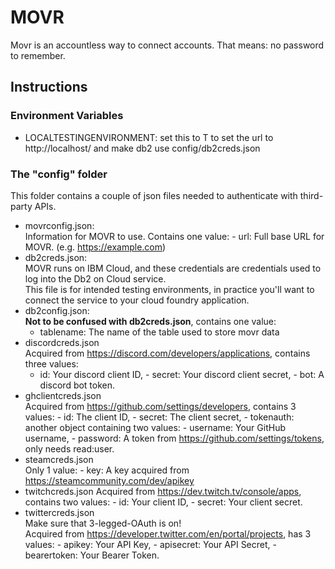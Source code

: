 # MOVR

Movr is an accountless way to connect accounts. That means: no password to remember.

## Instructions

### Environment Variables

- LOCALTESTINGENVIRONMENT: set this to T to set the url to http\://localhost/ and make db2 use config/db2creds.json

### The "config" folder

This folder contains a couple of json files needed to authenticate with third-party APIs.

- movrconfig.json:  
  Information for MOVR to use. Contains one value: - url: Full base URL for MOVR. (e.g. https://example.com)
- db2creds.json:  
  MOVR runs on IBM Cloud, and these credentials are credentials used to log into the Db2 on Cloud service.  
  This file is for intended testing environments, in practice you'll want to connect the service to your cloud foundry application.
- db2config.json:  
   **Not to be confused with db2creds.json**, contains one value:
  - tablename: The name of the table used to store movr data
- discordcreds.json  
  Acquired from https://discord.com/developers/applications, contains three values:
  - id: Your discord client ID, - secret: Your discord client secret, - bot: A discord bot token.
- ghclientcreds.json  
  Acquired from https://github.com/settings/developers, contains 3 values: - id: The client ID, - secret: The client secret, - tokenauth: another object containing two values: - username: Your GitHub username, - password: A token from https://github.com/settings/tokens, only needs read:user.
- steamcreds.json  
  Only 1 value: - key: A key acquired from https://steamcommunity.com/dev/apikey
- twitchcreds.json
  Acquired from https://dev.twitch.tv/console/apps, contains two values: - id: Your client ID, - secret: Your client secret.
- twittercreds.json  
  Make sure that 3-legged-OAuth is on!  
  Acquired from https://developer.twitter.com/en/portal/projects, has 3 values: - apikey: Your API Key, - apisecret: Your API Secret, - bearertoken: Your Bearer Token.
